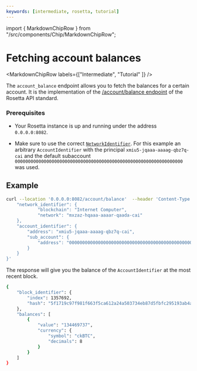 ```yaml
---
keywords: [intermediate, rosetta, tutorial]
---
```


import { MarkdownChipRow } from "/src/components/Chip/MarkdownChipRow";

# Fetching account balances

<MarkdownChipRow labels={["Intermediate", "Tutorial" ]} />

The `account_balance` endpoint allows you to fetch the balances for a certain account. It is the implementation of the [/account/balance endpoint](https://www.rosetta-api.org/docs/AccountApi.html#accountbalance) of the Rosetta API standard. 

### Prerequisites

- Your Rosetta instance is up and running under the address `0.0.0.0:8082`.

- Make sure to use the correct [`NetworkIdentifier`](/docs/developer-docs/defi/rosetta/icrc_rosetta/data_api/network.md). For this example an arbitrary `AccountIdentifier` with the principal `xmiu5-jqaaa-aaaag-qbz7q-cai` and the default subaccount `0000000000000000000000000000000000000000000000000000000000000000` was used. 

## Example
```bash
curl --location '0.0.0.0:8082/account/balance'  --header 'Content-Type: application/json' --data '{
    "network_identifier": {
            "blockchain": "Internet Computer",
            "network": "mxzaz-hqaaa-aaaar-qaada-cai"
    },
    "account_identifier": {
        "address": "xmiu5-jqaaa-aaaag-qbz7q-cai",
        "sub_account": {
            "address": "0000000000000000000000000000000000000000000000000000000000000000"
        }
    }
}'
```

The response will give you the balance of the `AccountIdentifier` at the most recent block.

```bash
{
    "block_identifier": {
        "index": 1357692,
        "hash": "5f1719c97f981f663f5ca612a24a503734eb87d5fbfc295193ab4a29ae139f3f"
    },
    "balances": [
        {
            "value": "134469737",
            "currency": {
                "symbol": "ckBTC",
                "decimals": 8
            }
        }
    ]
}
```